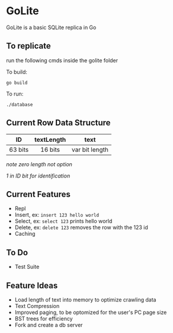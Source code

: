 # GoLite
GoLite is a basic SQLite replica in Go

## To replicate

run the following cmds inside the golite folder

To build:
```
go build
```

To run:
```
./database
```

## Current Row Data Structure
| ID      | textLength | text           |
|:-------:|:----------:|:--------------:|
| 63 bits | 16 bits    | var bit length |

*note zero length not option*

*1 in ID bit for identification*

## Current Features
- Repl
- Insert, ex: `insert 123 hello world`
- Select, ex: `select 123` prints hello world
- Delete, ex: `delete 123` removes the row with the 123 id
- Caching

## To Do
- Test Suite

## Feature Ideas
- Load length of text into memory to optimize crawling data
- Text Compression
- Improved paging, to be optomized for the user's PC page size
- BST trees for efficiency
- Fork and create a db server
